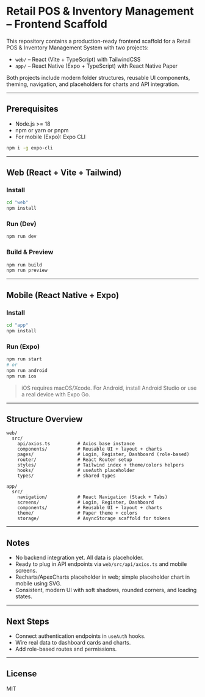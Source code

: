 # Retail POS & Inventory Management – Frontend Scaffold

This repository contains a production-ready frontend scaffold for a Retail POS & Inventory Management System with two projects:

- `web/` – React (Vite + TypeScript) with TailwindCSS
- `app/` – React Native (Expo + TypeScript) with React Native Paper

Both projects include modern folder structures, reusable UI components, theming, navigation, and placeholders for charts and API integration.

---

## Prerequisites

- Node.js >= 18
- npm or yarn or pnpm
- For mobile (Expo): Expo CLI

```bash
npm i -g expo-cli
```

---

## Web (React + Vite + Tailwind)

### Install

```bash
cd "web"
npm install
```

### Run (Dev)

```bash
npm run dev
```

### Build & Preview

```bash
npm run build
npm run preview
```

---

## Mobile (React Native + Expo)

### Install

```bash
cd "app"
npm install
```

### Run (Expo)

```bash
npm run start
# or
npm run android
npm run ios
```

> iOS requires macOS/Xcode. For Android, install Android Studio or use a real device with Expo Go.

---

## Structure Overview

```
web/
  src/
    api/axios.ts          # Axios base instance
    components/           # Reusable UI + layout + charts
    pages/                # Login, Register, Dashboard (role-based)
    router/               # React Router setup
    styles/               # Tailwind index + theme/colors helpers
    hooks/                # useAuth placeholder
    types/                # shared types

app/
  src/
    navigation/           # React Navigation (Stack + Tabs)
    screens/              # Login, Register, Dashboard
    components/           # Reusable UI + layout + charts
    theme/                # Paper theme + colors
    storage/              # AsyncStorage scaffold for tokens
```

---

## Notes

- No backend integration yet. All data is placeholder.
- Ready to plug in API endpoints via `web/src/api/axios.ts` and mobile screens.
- Recharts/ApexCharts placeholder in web; simple placeholder chart in mobile using SVG.
- Consistent, modern UI with soft shadows, rounded corners, and loading states.

---

## Next Steps

- Connect authentication endpoints in `useAuth` hooks.
- Wire real data to dashboard cards and charts.
- Add role-based routes and permissions.

---

## License

MIT
